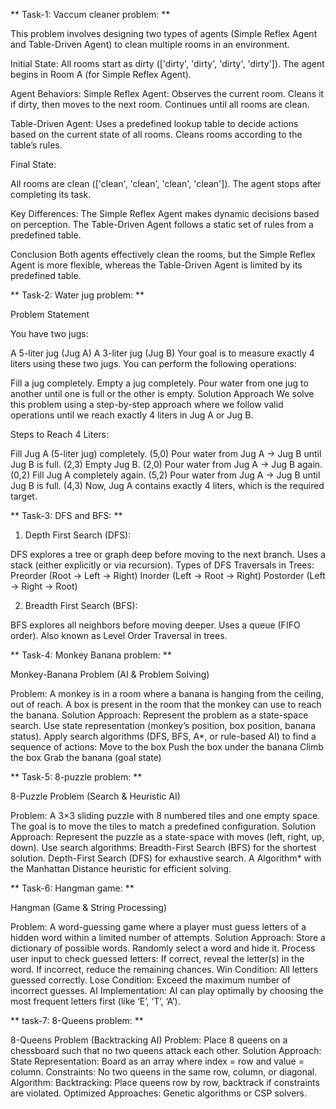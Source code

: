 ** Task-1: Vaccum cleaner problem: **

This problem involves designing two types of agents (Simple Reflex Agent and Table-Driven Agent) to clean multiple rooms in an environment.

Initial State:
All rooms start as dirty (['dirty', 'dirty', 'dirty', 'dirty']).
The agent begins in Room A (for Simple Reflex Agent).

Agent Behaviors:
Simple Reflex Agent:
Observes the current room.
Cleans it if dirty, then moves to the next room.
Continues until all rooms are clean.

Table-Driven Agent:
Uses a predefined lookup table to decide actions based on the current state of all rooms.
Cleans rooms according to the table’s rules.

Final State:

All rooms are clean (['clean', 'clean', 'clean', 'clean']).
The agent stops after completing its task.

Key Differences:
The Simple Reflex Agent makes dynamic decisions based on perception.
The Table-Driven Agent follows a static set of rules from a predefined table.

Conclusion
Both agents effectively clean the rooms, but the Simple Reflex Agent is more flexible, whereas the Table-Driven Agent is limited by its predefined table.


** Task-2: Water jug problem: **

Problem Statement

You have two jugs:

A 5-liter jug (Jug A)
A 3-liter jug (Jug B)
Your goal is to measure exactly 4 liters using these two jugs. You can perform the following operations:

Fill a jug completely.
Empty a jug completely.
Pour water from one jug to another until one is full or the other is empty.
Solution Approach
We solve this problem using a step-by-step approach where we follow valid operations until we reach exactly 4 liters in Jug A or Jug B.

Steps to Reach 4 Liters:

Fill Jug A (5-liter jug) completely. (5,0)
Pour water from Jug A → Jug B until Jug B is full. (2,3)
Empty Jug B. (2,0)
Pour water from Jug A → Jug B again. (0,2)
Fill Jug A completely again. (5,2)
Pour water from Jug A → Jug B until Jug B is full. (4,3)
Now, Jug A contains exactly 4 liters, which is the required target.



** Task-3: DFS and BFS: **

1. Depth First Search (DFS):

DFS explores a tree or graph deep before moving to the next branch.
Uses a stack (either explicitly or via recursion).
Types of DFS Traversals in Trees:
Preorder (Root → Left → Right)
Inorder (Left → Root → Right)
Postorder (Left → Right → Root)


2. Breadth First Search (BFS):

BFS explores all neighbors before moving deeper.
Uses a queue (FIFO order).
Also known as Level Order Traversal in trees.


** Task-4: Monkey Banana problem: **

Monkey-Banana Problem (AI & Problem Solving)

Problem: A monkey is in a room where a banana is hanging from the ceiling, out of reach. A box is present in the room that the monkey can use to reach the banana.
Solution Approach:
Represent the problem as a state-space search.
Use state representation (monkey’s position, box position, banana status).
Apply search algorithms (DFS, BFS, A*, or rule-based AI) to find a sequence of actions:
Move to the box
Push the box under the banana
Climb the box
Grab the banana (goal state)


** Task-5: 8-puzzle problem: **

8-Puzzle Problem (Search & Heuristic AI)

Problem: A 3×3 sliding puzzle with 8 numbered tiles and one empty space. The goal is to move the tiles to match a predefined configuration.
Solution Approach:
Represent the puzzle as a state-space with moves (left, right, up, down).
Use search algorithms:
Breadth-First Search (BFS) for the shortest solution.
Depth-First Search (DFS) for exhaustive search.
A Algorithm* with the Manhattan Distance heuristic for efficient solving.


** Task-6: Hangman game: **

Hangman (Game & String Processing)

Problem: A word-guessing game where a player must guess letters of a hidden word within a limited number of attempts.
Solution Approach:
Store a dictionary of possible words.
Randomly select a word and hide it.
Process user input to check guessed letters:
If correct, reveal the letter(s) in the word.
If incorrect, reduce the remaining chances.
Win Condition: All letters guessed correctly.
Lose Condition: Exceed the maximum number of incorrect guesses.
AI Implementation: AI can play optimally by choosing the most frequent letters first (like ‘E’, ‘T’, ‘A’).


** task-7: 8-Queens problem: **

8-Queens Problem (Backtracking AI)
Problem: Place 8 queens on a chessboard such that no two queens attack each other.
Solution Approach:
State Representation: Board as an array where index = row and value = column.
Constraints: No two queens in the same row, column, or diagonal.
Algorithm:
Backtracking: Place queens row by row, backtrack if constraints are violated.
Optimized Approaches: Genetic algorithms or CSP solvers.

